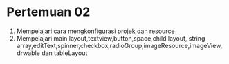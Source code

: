 # Pertemuan 02

1. Mempelajari cara mengkonfigurasi projek dan resource
2. Mempelajari main layout,textview,button,space,child layout, string array,editText,spinner,checkbox,radioGroup,imageResource,imageView,drwable dan tableLayout    